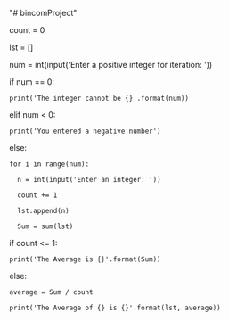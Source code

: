 "# bincomProject" 

count = 0

lst = []

num = int(input('Enter a positive integer for iteration: '))

if num == 0:

    print('The integer cannot be {}'.format(num))
  
elif num < 0:

    print('You entered a negative number')
  
else:

    for i in range(num):
  
      n = int(input('Enter an integer: '))
    
      count += 1
    
      lst.append(n)
    
      Sum = sum(lst)
    
if count <= 1:

    print('The Average is {}'.format(Sum))
  
else:

    average = Sum / count
  
    print('The Average of {} is {}'.format(lst, average))
